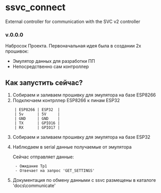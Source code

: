 # ssvc_connect
External controller for communication with the SVC v2 controller

### v.0.0.0

Набросок Проекта. Первоначальная идея была в создании 2х прошивок:
- Эмулятор данных для разработки ПП
- Непосредственно сам контроллер

## Как запустить сейчас?

1. Собираем и заливаем прошивку для эмулятора на базе ESP8266
2. Подключаем контрллер ESP8266 к пинам ESP32
```
    | ESP8266 | ESP32  |
    | 5v      | 5V     |
    | GND     | GND    |
    | TX      | GPIO16 |
    | RX      | GPIO17 |
```

3. Собираем и заливаем прошивку для эмулятора на базе ESP32
4. Наблюдаем в serial данные получаемые от эмулятора
    
    Сейчас отправляет данные:

        - Ожидание Tp1
        - Отвечает на запрос 'GET_SETTINGS'

5.  Документация по обмену данными с ssvc размещены в каталоге 'docs\communicate'

